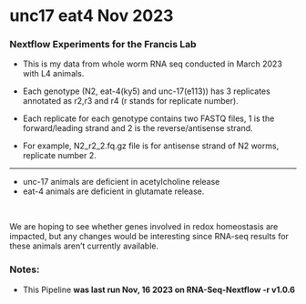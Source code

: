# unc17 eat4 Nov 2023


### Nextflow Experiments for the Francis Lab

* This is my data from whole worm RNA seq conducted in March 2023 with L4 animals.

* Each genotype (N2, eat-4(ky5) and unc-17(e113)) has 3 replicates annotated as r2,r3 and r4 (r stands for replicate number). 

* Each replicate for each genotype contains two FASTQ files, 1 is the forward/leading strand and 2 is the reverse/antisense strand.

* For example, N2_r2_2.fq.gz file is for antisense strand of N2 worms, replicate number 2.

---

* unc-17 animals are deficient in acetylcholine release
* eat-4 animals are deficient in glutamate release. 

<br>

We are hoping to see whether genes involved in redox homeostasis are impacted, but any changes would be interesting since RNA-seq results for these animals aren’t currently available.

### Notes:

* This Pipeline __was last run Nov, 16 2023 on RNA-Seq-Nextflow -r v1.0.6__



